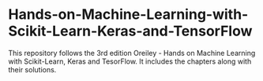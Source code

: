 # Hands-on-Machine-Learning-with-Scikit-Learn-Keras-and-TensorFlow
This repository follows the 3rd edition Oreiley - Hands on Machine Learning with Scikit-Learn, Keras and TesorFlow. It includes the chapters along with their solutions.
